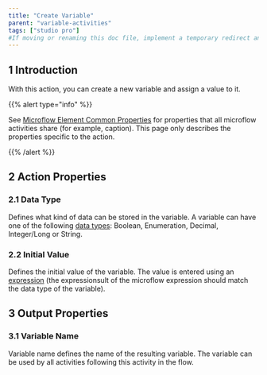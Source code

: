 ```yaml
---
title: "Create Variable"
parent: "variable-activities"
tags: ["studio pro"]
#If moving or renaming this doc file, implement a temporary redirect and let the respective team know they should update the URL in the product. See Mapping to Products for more details.
---
```


## 1 Introduction

With this action, you can create a new variable and assign a value to it.

{{% alert type="info" %}}

See [Microflow Element Common Properties](microflow-element-common-properties) for properties that all microflow activities share (for example, caption). This page only describes the properties specific to the action.

{{% /alert %}}

## 2 Action Properties

### 2.1 Data Type

Defines what kind of data can be stored in the variable. A variable can have one of the following [data types](data-types): Boolean, Enumeration, Decimal, Integer/Long or String.

### 2.2 Initial Value

Defines the initial value of the variable. The value is entered using an [expression](expressions) (the expressionsult of the microflow expression should match the data type of the variable).

## 3 Output Properties

### 3.1 Variable Name

Variable name defines the name of the resulting variable. The variable can be used by all activities following this activity in the flow.
